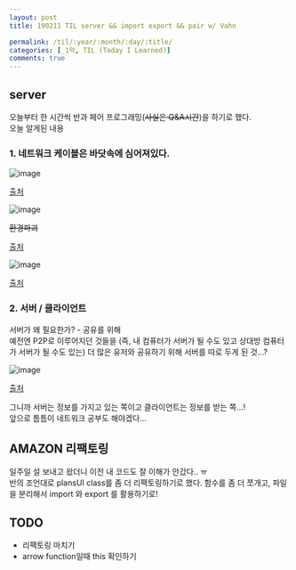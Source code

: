 ```yaml
---
layout: post
title: 190211 TIL server && import export && pair w/ Vahn

permalink: /til/:year/:month/:day/:title/
categories: [_1막, TIL (Today I Learned)]
comments: true
---
```


## **server** 

오늘부터 한 시간씩 반과 페어 프로그래밍(~~사실은 Q&A시간~~)을 하기로 했다.  
오늘 알게된 내용 

### 1. 네트워크 케이블은 바닷속에 심어져있다. 

![image](https://user-images.githubusercontent.com/40848630/52620069-da387680-2ee6-11e9-8422-cbc9bf91bdb5.png)

[출처](https://fm.cnbc.com/applications/cnbc.com/resources/img/editorial/2015/05/12/102670442-179037806.530x298.jpg?v=1431429015)

![image](https://user-images.githubusercontent.com/40848630/52620115-03590700-2ee7-11e9-90ef-cecdd145545f.png)

~~환경파괴~~

[출처](https://wi-images.condecdn.net/image/jMakyqp0dPB/crop/1620/f/shark-cable.jpg)

![image](https://user-images.githubusercontent.com/40848630/52620173-25528980-2ee7-11e9-9d7c-fc1d48a26b44.png)

[출처](https://i.redd.it/eo6248sth0pz.png)

### 2. 서버 / 클라이언트  

서버가 왜 필요한가? - 공유를 위해  
예전엔 P2P로 이루어지던 것들을 (즉, 내 컴퓨터가 서버가 될 수도 있고 상대방 컴퓨터가 서버가 될 수도 있는) 더 많은 유저와 공유하기 위해 서버를 따로 두게 된 것...?  

![image](https://user-images.githubusercontent.com/40848630/52621379-787a0b80-2eea-11e9-8d60-70812cd104e3.png)

[출처](https://opentutorials.org/module/2610/14790)

그니까 서버는 정보를 가지고 있는 쪽이고 클라이언트는 정보를 받는 쪽...!  
앞으로 틈틈이 네트워크 공부도 해야겠다...  

## **AMAZON 리팩토링**

일주일 설 보내고 왔더니 이전 내 코드도 잘 이해가 안갔다.. ㅠ  
반의 조언대로 plansUI class를 좀 더 리팩토링하기로 했다. 
함수를 좀 더 쪼개고, 파일을 분리해서 import 와 export 를 활용하기로! 

## **TODO**
* 리팩토링 마치기
* arrow function일때 this 확인하기 
